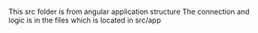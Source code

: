 This src folder is from angular application structure
The connection and logic is in the files which is located in src/app
